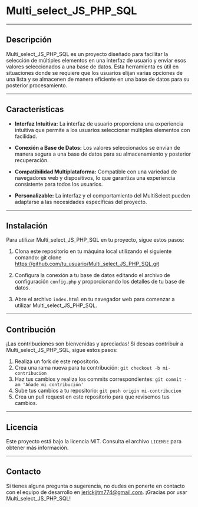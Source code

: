 # Multi_select_JS_PHP_SQL

---

## Descripción

Multi_select_JS_PHP_SQL es un proyecto diseñado para facilitar la selección de múltiples elementos en una interfaz de usuario y enviar esos valores seleccionados a una base de datos. Esta herramienta es útil en situaciones donde se requiere que los usuarios elijan varias opciones de una lista y se almacenen de manera eficiente en una base de datos para su posterior procesamiento.

---

## Características

- **Interfaz Intuitiva:** La interfaz de usuario proporciona una experiencia intuitiva que permite a los usuarios seleccionar múltiples elementos con facilidad.
  
- **Conexión a Base de Datos:** Los valores seleccionados se envían de manera segura a una base de datos para su almacenamiento y posterior recuperación.

- **Compatibilidad Multiplataforma:** Compatible con una variedad de navegadores web y dispositivos, lo que garantiza una experiencia consistente para todos los usuarios.

- **Personalizable:** La interfaz y el comportamiento del MultiSelect pueden adaptarse a las necesidades específicas del proyecto.

---

## Instalación

Para utilizar Multi_select_JS_PHP_SQL en tu proyecto, sigue estos pasos:

1. Clona este repositorio en tu máquina local utilizando el siguiente comando:
  git clone https://github.com/tu_usuario/Multi_select_JS_PHP_SQL.git

2. Configura la conexión a tu base de datos editando el archivo de configuración `config.php` y proporcionando los detalles de tu base de datos.

3. Abre el archivo `index.html` en tu navegador web para comenzar a utilizar Multi_select_JS_PHP_SQL.

---

## Contribución

¡Las contribuciones son bienvenidas y apreciadas! Si deseas contribuir a Multi_select_JS_PHP_SQL, sigue estos pasos:

1. Realiza un fork de este repositorio.
2. Crea una rama nueva para tu contribución: `git checkout -b mi-contribucion`
3. Haz tus cambios y realiza los commits correspondientes: `git commit -am 'Añade mi contribución'`
4. Sube tus cambios a tu repositorio: `git push origin mi-contribucion`
5. Crea un pull request en este repositorio para que revisemos tus cambios.

---

## Licencia

Este proyecto está bajo la licencia MIT. Consulta el archivo `LICENSE` para obtener más información.

---

## Contacto

Si tienes alguna pregunta o sugerencia, no dudes en ponerte en contacto con el equipo de desarrollo en jerickjjtm774@gmail.com.
¡Gracias por usar Multi_select_JS_PHP_SQL!

